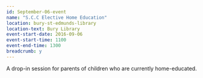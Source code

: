 ```yaml
---
id: September-06-event
name: "S.C.C Elective Home Education"
location: bury-st-edmunds-library
location-text: Bury Library
event-start-date: 2016-09-06
event-start-time: 1100
event-end-time: 1300
breadcrumb: y
---
```


A drop-in session for parents of children who are currently home-educated.
